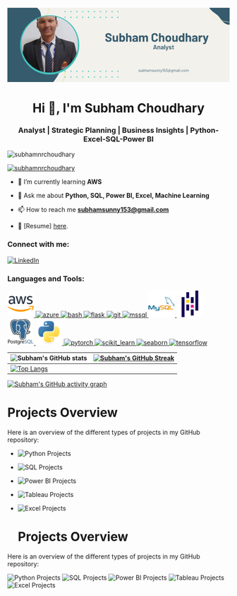 <p align="center">
  <img src="https://github.com/subhamNRchoudhary/subhamNRchoudhary/blob/main/banner.png" alt="Subham Choudhary Banner"/>
</p>



<h1 align="center">Hi 👋, I'm Subham Choudhary</h1>
<h3 align="center">Analyst | Strategic Planning | Business Insights | Python-Excel-SQL-Power BI</h3>

<p align="left"> <img src="https://komarev.com/ghpvc/?username=subhamnrchoudhary&label=Profile%20views&color=0e75b6&style=flat" alt="subhamnrchoudhary" /> </p>

<p align="left"> 
  <a href="https://github.com/ryo-ma/github-profile-trophy">
    <img src="https://github-profile-trophy.vercel.app/?username=subhamnrchoudhary" alt="subhamnrchoudhary" />
  </a> 
</p>

- 🌱 I’m currently learning **AWS**
- 💬 Ask me about **Python, SQL, Power BI, Excel, Machine Learning**
- 📫 How to reach me **subhamsunny153@gmail.com**

- 📝 [Resume] [here](https://drive.google.com/file/d/1mKAGxzIn2XFvVt5qBdJSOFXm1e8aGjH_/view?usp=drive_link).

<h3 align="left">Connect with me:</h3>
<p align="left">
  <a href="https://linkedin.com/in/subham-choudhary-238654229/" target="blank">
    <img align="center" src="https://raw.githubusercontent.com/rahuldkjain/github-profile-readme-generator/master/src/images/icons/Social/linked-in-alt.svg" alt="LinkedIn" height="30" width="40" />
  </a>
</p>

<h3 align="left">Languages and Tools:</h3>
<p align="left">
  <a href="https://aws.amazon.com" target="_blank" rel="noreferrer">
    <img src="https://raw.githubusercontent.com/devicons/devicon/master/icons/amazonwebservices/amazonwebservices-original-wordmark.svg" alt="aws" width="60" height="60"/>
  </a>
  <a href="https://azure.microsoft.com/en-in/" target="_blank" rel="noreferrer">
    <img src="https://www.vectorlogo.zone/logos/microsoft_azure/microsoft_azure-icon.svg" alt="azure" width="60" height="60"/>
  </a>
  <a href="https://www.gnu.org/software/bash/" target="_blank" rel="noreferrer">
    <img src="https://www.vectorlogo.zone/logos/gnu_bash/gnu_bash-icon.svg" alt="bash" width="60" height="60"/>
  </a>
  <a href="https://flask.palletsprojects.com/" target="_blank" rel="noreferrer">
    <img src="https://www.vectorlogo.zone/logos/pocoo_flask/pocoo_flask-icon.svg" alt="flask" width="60" height="60"/>
  </a>
  <a href="https://git-scm.com/" target="_blank" rel="noreferrer">
    <img src="https://www.vectorlogo.zone/logos/git-scm/git-scm-icon.svg" alt="git" width="60" height="60"/>
  </a>
  <a href="https://www.microsoft.com/en-us/sql-server" target="_blank" rel="noreferrer">
    <img src="https://www.svgrepo.com/show/303229/microsoft-sql-server-logo.svg" alt="mssql" width="60" height="60"/>
  </a>
  <a href="https://www.mysql.com/" target="_blank" rel="noreferrer">
    <img src="https://raw.githubusercontent.com/devicons/devicon/master/icons/mysql/mysql-original-wordmark.svg" alt="mysql" width="60" height="60"/>
  </a>
  <a href="https://pandas.pydata.org/" target="_blank" rel="noreferrer">
    <img src="https://raw.githubusercontent.com/devicons/devicon/2ae2a900d2f041da66e950e4d48052658d850630/icons/pandas/pandas-original.svg" alt="pandas" width="60" height="60"/>
  </a>
  <a href="https://www.postgresql.org" target="_blank" rel="noreferrer">
    <img src="https://raw.githubusercontent.com/devicons/devicon/master/icons/postgresql/postgresql-original-wordmark.svg" alt="postgresql" width="60" height="60"/>
  </a>
  <a href="https://www.python.org" target="_blank" rel="noreferrer">
    <img src="https://raw.githubusercontent.com/devicons/devicon/master/icons/python/python-original.svg" alt="python" width="60" height="60"/>
  </a>
  <a href="https://pytorch.org/" target="_blank" rel="noreferrer">
    <img src="https://www.vectorlogo.zone/logos/pytorch/pytorch-icon.svg" alt="pytorch" width="60" height="60"/>
  </a>
  <a href="https://scikit-learn.org/" target="_blank" rel="noreferrer">
    <img src="https://upload.wikimedia.org/wikipedia/commons/0/05/Scikit_learn_logo_small.svg" alt="scikit_learn" width="60" height="60"/>
  </a>
  <a href="https://seaborn.pydata.org/" target="_blank" rel="noreferrer">
    <img src="https://seaborn.pydata.org/_images/logo-mark-lightbg.svg" alt="seaborn" width="60" height="60"/>
  </a>
  <a href="https://www.tensorflow.org" target="_blank" rel="noreferrer">
    <img src="https://www.vectorlogo.zone/logos/tensorflow/tensorflow-icon.svg" alt="tensorflow" width="60" height="60"/>
  </a>
</p>




| ![Subham's GitHub stats](https://github-readme-stats.vercel.app/api?username=subhamNRchoudhary&show_icons=true&theme=radical) | [![Subham's GitHub Streak](https://streak-stats.demolab.com?user=subhamNRchoudhary&theme=dark&border_radius=7&mode=weekly)](https://git.io/streak-stats) |
| ------------------------------------------------------------ | ------------------------------------------------------------ |
| [![Top Langs](https://github-readme-stats.vercel.app/api/top-langs/?username=subhamNRchoudhary&layout=compact&&show_icons=true&theme=radical)](https://github.com/anuraghazra/github-readme-stats) |                                                              |

[![Subham's GitHub activity graph](https://github-readme-activity-graph.vercel.app/graph?username=subhamNRchoudhary&bg_color=ffffff&color=ff047d&line=9e4c98&point=403d3d&area=true&hide_border=true)](https://github.com/ashutosh00710/github-readme-activity-graph)


# Projects Overview

Here is an overview of the different types of projects in my GitHub repository:

- ![Python Projects](https://img.shields.io/badge/Python-5-blue)
- ![SQL Projects](https://img.shields.io/badge/SQL-3-red)
- ![Power BI Projects](https://img.shields.io/badge/Power%20BI-2-yellow)
- ![Tableau Projects](https://img.shields.io/badge/Tableau-4-green)
- ![Excel Projects](https://img.shields.io/badge/Excel-3-lightgrey)



  # Projects Overview

Here is an overview of the different types of projects in my GitHub repository:

![Python Projects](https://img.shields.io/badge/Python-5-blue)
![SQL Projects](https://img.shields.io/badge/SQL-3-red)
![Power BI Projects](https://img.shields.io/badge/Power%20BI-2-yellow)
![Tableau Projects](https://img.shields.io/badge/Tableau-4-green)
![Excel Projects](https://img.shields.io/badge/Excel-3-lightgrey)

